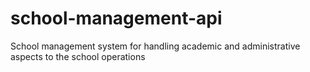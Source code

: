# school-management-api
School management system for handling academic and administrative aspects to the school operations
